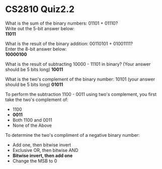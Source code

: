 # CS2810 Quiz2.2

What is the sum of the binary numbers: 01101 + 01110? \
Write out the 5-bit answer below: \
**11011**

What is the result of the binary addition: 00110101 + 01001111? \
Enter the 8-bit answer below: \
**10000100**

What is the result of subtracting 10000 - 11101 in binary? (Your answer should be 5 bits long)
**10011**

What is the two's complement of the binary number: 10101 (your answer should be 5 bits long)
**01011**

To perform the subtraction 1100 - 0011 using two's complement, you first take the two's complement of: 
- 1100
- **0011**
- Both 1100 and 0011
- None of the Above

To determine the two's compliment of a negative binary number:
- Add one, then bitwise invert
- Exclusive OR, then bitwise AND
- **Bitwise invert, then add one**
- Change the MSB to 0